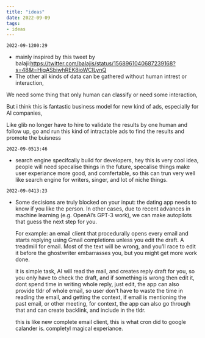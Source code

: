 ```yaml
---
title: "ideas"
date: 2022-09-09
tags:
- ideas
---
```



```
2022-09-1200:29
```
- mainly inspired by this tweet by balaji:https://twitter.com/balajis/status/1568961040687239168?s=48&t=HigASbiwhREK8ioWCILynQ
- The other all kinds of data can be gathered without human intrest or interaction,

We need some thing that only human can classify or need some interaction,


But i think this is fantastic business model for new kind of ads, especially for AI companies,

Like glib no longer have to hire to validate the results by one human and follow up, go and run this kind of intractable ads to find the results and promote the buisness

```
2022-09-0513:46
```
- search engine specifcally build for developers,
hey this is very cool idea, people will need specalise things in the future, specalise things make user experiance more good, and comfertable, so this can trun very well like search engine for writers, singer, and lot of niche things.

```
2022-09-0413:23
```
- Some decisions are truly blocked on your input: the dating app needs to know if you like the person. In other cases, due to recent advances in machine learning (e.g. OpenAI’s GPT-3 work), we can make autopilots that guess the next step for you.

	For example: an email client that procedurally opens every email and starts replying using Gmail completions unless you edit the draft. A treadmill for email. Most of the text will be wrong, and you’ll race to edit it before the ghostwriter embarrasses you, but you might get more work done.
	
	it is simple task, AI will read the mail, and creates reply draft for you, so you only have to check the draft, and if something is wrong then edit it,  dont spend time in writing whole reply, just edit,  the app can also provide tldr of whole email, so user don't have to waste the time in reading the email, and getting the context, 
	if email is mentioning the past email, or other meeting, for context, the app can also go through that and can create backlink, and include in the tldr.
	
	this is like new complete email client, this is what cron did to google calander is. completyl magical experiance.

